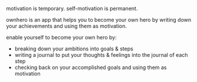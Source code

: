 motivation is temporary. self-motivation is permanent.

ownhero is an app that helps you to become your own hero by writing down your achievements and using them as motivation.

enable yourself to become your own hero by:

- breaking down your ambitions into goals & steps
- writing a journal to put your thoughts & feelings into the journal of each step
- checking back on your accomplished goals and using them as motivation

